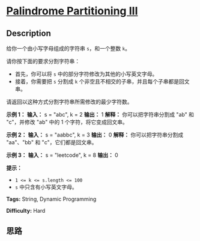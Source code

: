 # [Palindrome Partitioning III][title]

## Description

给你一个由小写字母组成的字符串 `s`，和一个整数 `k`。

请你按下面的要求分割字符串：

  * 首先，你可以将 `s` 中的部分字符修改为其他的小写英文字母。
  * 接着，你需要把 `s` 分割成 `k` 个非空且不相交的子串，并且每个子串都是回文串。

请返回以这种方式分割字符串所需修改的最少字符数。



**示例 1：**
            **输入：** s = "abc", k = 2    **输出：** 1    **解释：** 你可以把字符串分割成 "ab" 和 "c"，并修改 "ab" 中的 1 个字符，将它变成回文串。    

**示例 2：**
            **输入：** s = "aabbc", k = 3    **输出：** 0    **解释：** 你可以把字符串分割成 "aa"、"bb" 和 "c"，它们都是回文串。

**示例 3：**
            **输入：** s = "leetcode", k = 8    **输出：** 0    



**提示：**

  * `1 <= k <= s.length <= 100`
  * `s` 中只含有小写英文字母。


**Tags:** String, Dynamic Programming

**Difficulty:** Hard

## 思路

[title]: https://leetcode-cn.com/problems/palindrome-partitioning-iii
